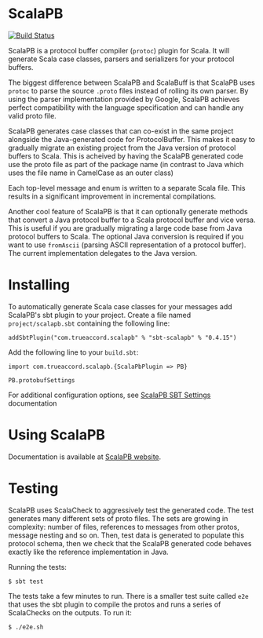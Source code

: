 ScalaPB
=======

[![Build Status](https://travis-ci.org/trueaccord/ScalaPB.svg?branch=master)](https://travis-ci.org/trueaccord/ScalaPB)

ScalaPB is a protocol buffer compiler (`protoc`) plugin for Scala. It will
generate Scala case classes, parsers and serializers for your protocol
buffers.

The biggest difference between ScalaPB and ScalaBuff is that ScalaPB uses
`protoc` to parse the source `.proto` files instead of rolling its own parser.
By using the parser implementation provided by Google, ScalaPB achieves
perfect compatibility with the language specification and can handle any valid
proto file.

ScalaPB generates case classes that can co-exist in the same project alongside
the Java-generated code for ProtocolBuffer. This makes it easy to gradually
migrate an existing project from the Java version of protocol buffers to
Scala. This is acheived by having the ScalaPB generated code use the proto
file as part of the package name (in contrast to Java which uses the file name
in CamelCase as an outer class)

Each top-level message and enum is written to a separate Scala file. This
results in a significant improvement in incremental compilations.

Another cool feature of ScalaPB is that it can optionally generate methods
that convert a Java protocol buffer to a Scala protocol buffer and vice versa.
This is useful if you are gradually migrating a large code base from Java
protocol buffers to Scala.  The optional Java conversion is required if you
want to use `fromAscii` (parsing ASCII representation of a protocol buffer).
The current implementation delegates to the Java version.

Installing
==========

To automatically generate Scala case classes for your messages add ScalaPB's
sbt plugin to your project. Create a file named `project/scalapb.sbt`
containing the following line:

    addSbtPlugin("com.trueaccord.scalapb" % "sbt-scalapb" % "0.4.15")

Add the following line to your `build.sbt`:

    import com.trueaccord.scalapb.{ScalaPbPlugin => PB}

    PB.protobufSettings

For additional configuration options, see [ScalaPB SBT Settings](http://trueaccord.github.io/ScalaPB/sbt-settings.html) documentation

Using ScalaPB
=============

Documentation is available at [ScalaPB website](http://trueaccord.github.io/ScalaPB/).

Testing
=======

ScalaPB uses ScalaCheck to aggressively test the generated code. The test
generates many different sets of proto files. The sets are growing in
complexity: number of files, references to messages from other protos, message
nesting and so on. Then, test data is generated to populate this protocol
schema, then we check that the ScalaPB generated code behaves exactly like
the reference implementation in Java.

Running the tests:

    $ sbt test

The tests take a few minutes to run. There is a smaller test suite called
`e2e` that uses the sbt plugin to compile the protos and runs a series of
ScalaChecks on the outputs. To run it:

    $ ./e2e.sh

